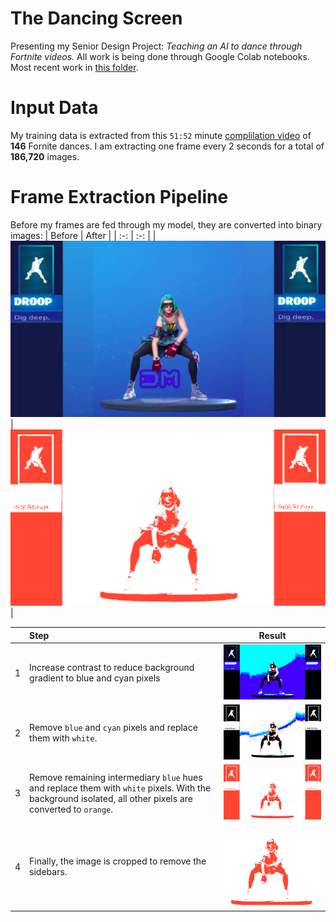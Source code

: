 # The Dancing Screen
Presenting my Senior Design Project: *Teaching an AI to dance through Fortnite videos.*
All work is being done through Google Colab notebooks. Most recent work in [this folder](https://github.com/mkarroqe/dancing-screen/tree/master/notebooks/spring_2020).

# Input Data
My training data is extracted from this `51:52` minute [complilation video](https://www.youtube.com/watch?v=R7qdgPkPsuQ) of **146** Fornite dances. I am extracting one frame every 2 seconds for a total of **186,720** images.

# Frame Extraction Pipeline
Before my frames are fed through my model, they are converted into binary images:
| Before | After |
| :-: | :-: |
| ![original image](examples/orig.png) | ![binary converted image](examples/final.png) |

| | Step | Result |
| :- | :- | :-: |
| 1 | Increase contrast to reduce background gradient to blue and cyan pixels | ![contrast image](examples/contrast.png) |
| 2 | Remove `blue` and `cyan` pixels and replace them with `white`. | ![blue and cyan free image](examples/no-blue-cyan.png) |
| 3 | Remove remaining intermediary `blue` hues and replace them with `white` pixels. With the background isolated, all other pixels are converted to `orange`.| ![final image](examples/final.png) |
| 4 | Finally, the image is cropped to remove the sidebars. | ![cropped](examples/cropped.png) |

